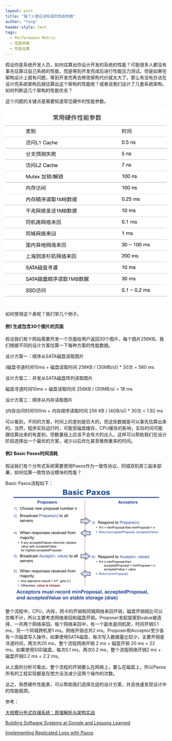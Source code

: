 ```yaml
---
layout: post
title: "每个人都应该知道的性能参数"
author: "Yang"
header-style: text
tags:
  - Performance Metric
  - 性能参数
  - 性能估算
---
```


假设你是系统开发人员，如何估算出你设计开发的系统的性能？可能很多人都没有事先估算过自己系统的性能，而是等到开发完成后进行性能压力测试。但是如果在架构设计上就有问题，等到开发完再去修改架构代价就太大了。那么有没有办法在设计完系统架构后就估算出这个架构的性能呢？或者说我们设计了几套系统架构，如何判断这几个架构的性能优劣？

这个问题的关键点是需要知道常见硬件的性能参数。

![](/img/in-post/2020-04-18-performance_estimate/post-hardware-metric.png)

如何使用这个表呢？我们举几个例子。



#### 例1 生成包含30个图片的页面

假设我们有个网站需要开发一个页面给用户返回30个图片，每个图片256KB。我们根据不同的设计方案估算一下每种方案的性能数据。

设计方案一：顺序从SATA磁盘读取图片

(磁盘寻道时间10ms + 磁盘读取时间 256KB / (30MB/s)) * 30次 = 560 ms

设计方案二：并发从SATA磁盘阵列读取图片

磁盘寻道时间10ms + 磁盘读取时间 256KB / (30MB/s) = 18 ms

设计方案三：顺序从内存读取图片

(内存访问时间100ns + 内存顺序读取时间 256 KB / (4GB/s)) * 30次 = 1.92 ms

可以看到，不同的方案，时间上的差别是巨大的，而这些数据是可以事先估算出来的。当然，程序实际运行时，可能受磁盘缓存，CPU缓存的影响，实际时间可能跟估算出来的有差别，但数量级上应该不会有大的出入。这样可以帮助我们在设计阶段选择出一个最优的方案，减少以后优化甚至推倒重来的时间。



#### 例2 Basic Paxos时间消耗

假设我们有个分布式系统需要使用Paxos作为一致性协议，同城双机房三副本部署，如何估算一致性协议模块的性能？

Basic Paxos流程如下：
![](/img/in-post/2020-04-18-performance_estimate/post-basic-paxos.png)


整个流程中，CPU，内存，网卡的开销和同城网络来回开销，磁盘开销相比可以忽略不计，所以主要考虑网络来回和磁盘开销。Proposer发起提案到value被选择，一共两个网络来回。每个网络来回中，有一个副本是同机房，时间开销0.1 ms，另一个同城跨机房1 ms。网络开销总共2 ms。Proposer和Acceptor至少各有一次磁盘写入操作，如果使用SATA磁盘，每次写入数据量比较少，主要开销是寻道时间，两次共20 ms，整个流程网络开销 2 ms + 磁盘开销 20 ms = 22 ms。如果使用SSD磁盘，每次0.1 ms，两次0.2 ms，整个流程网络开销2 ms + 磁盘开销0.2 ms = 2.2 ms。

从上面的分析可看出，整个流程的开销要么在网络上，要么在磁盘上，所以Paxos所有的工程实现都是在想方设法减少这两个操作的次数。



总之，熟悉硬件性能表，可以帮助我们选择合适的设计方案，并且快速发现设计中的性能瓶颈。



参考：

[大规模分布式存储系统：原理解析与架构实战](https://book.douban.com/subject/25723658/)

[Building Software Systems at Google and Lessons Learned](https://research.google.com/people/jeff/Stanford-DL-Nov-2010.pdf)

[Implementing Replicated Logs with Paxos](https://ongardie.net/static/raft/userstudy/paxos.pdf)

